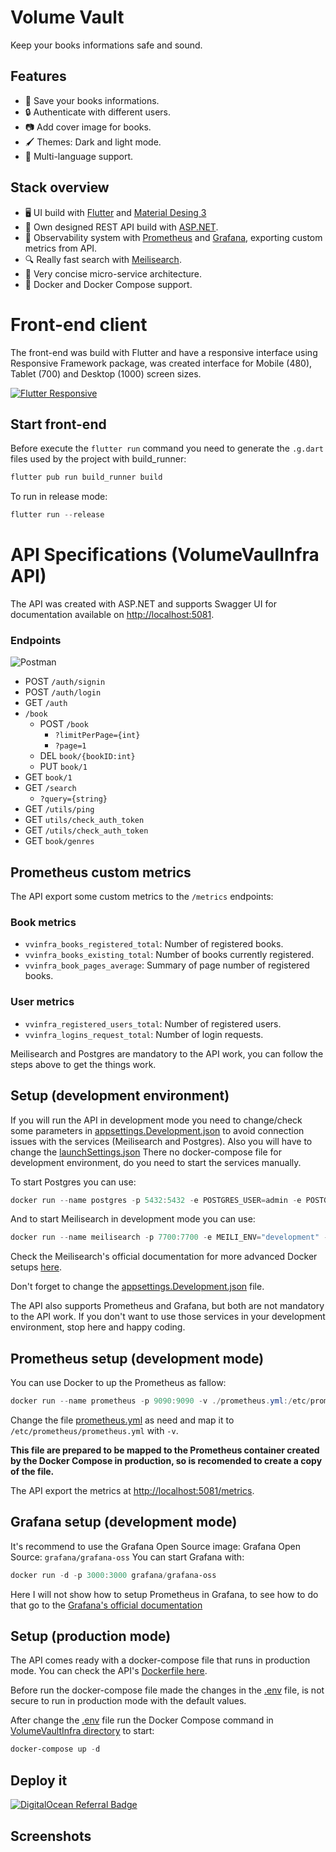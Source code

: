 # Volume Vault
Keep your books informations safe and sound.

## Features
- 📖 Save your books informations.
- 🔒 Authenticate with different users.
- 📷 Add cover image for books.
- 🖌️ Themes: Dark and light mode.
- 💬 Multi-language support.

## Stack overview
- 🖥️ UI build with [Flutter](https://flutter.dev/) and [Material Desing 3](https://m3.material.io)
- 📡 Own designed REST API build with [ASP.NET](https://dotnet.microsoft.com/en-us/apps/aspnet).
- 👀 Observability system with [Prometheus](https://prometheus.io) and [Grafana](https://grafana.com), exporting custom metrics from API.
- 🔍 Really fast search with [Meilisearch](https://www.meilisearch.com).
- 🧱 Very concise micro-service architecture.
- 🐋 Docker and Docker Compose support.

# Front-end client
The front-end was build with Flutter and have a responsive interface using Responsive Framework package, was created interface for Mobile (480), Tablet (700) and Desktop (1000) screen sizes.

[![Flutter Responsive](https://img.shields.io/badge/flutter-responsive-brightgreen.svg?style=flat-square)](https://github.com/Codelessly/ResponsiveFramework)

## Start front-end
Before execute the `flutter run` command you need to generate the `.g.dart` files used by the project with build_runner:
```powershell
flutter pub run build_runner build
```
To run in release mode:
```powershell
flutter run --release
```

# API Specifications (VolumeVaulInfra API)
The API was created with ASP.NET and supports Swagger UI for documentation available on [http://localhost:5081](http://localhost:5081).

### Endpoints
![Postman](https://img.shields.io/badge/Postman-FF6C37?style=for-the-badge&logo=postman&logoColor=white)

- POST `/auth/signin`
- POST `/auth/login`
- GET `/auth`
- `/book`
  - POST `/book`
    - `?limitPerPage={int}`
    - `?page=1`
  - DEL `book/{bookID:int}`
  - PUT `book/1`
- GET `book/1`
- GET `/search`
  - `?query={string}`
- GET `/utils/ping`
- GET `utils/check_auth_token`
- GET `/utils/check_auth_token`
- GET `book/genres`

## Prometheus custom metrics
The API export some custom metrics to the `/metrics` endpoints:

### Book metrics
- `vvinfra_books_registered_total`: Number of registered books.
- `vvinfra_books_existing_total`: Number of books currently registered.
- `vvinfra_book_pages_average`: Summary of page number of registered books.

### User metrics
- `vvinfra_registered_users_total`: Number of registered users.
- `vvinfra_logins_request_total`: Number of login requests.

Meilisearch and Postgres are mandatory to the API work, you can follow the steps above to get the things work.

## Setup (development environment)
If you will run the API in development mode you need to change/check some parameters in [appsettings.Development.json](https://github.com/LuanRoger/VolumeVault/blob/main/VolumeVaultInfra/VolumeVaultInfra/appsettings.Development.json) to avoid connection issues with the services (Meilisearch and Postgres).
Also you will have to change the [launchSettings.json](https://github.com/LuanRoger/VolumeVault/blob/main/VolumeVaultInfra/VolumeVaultInfra/Properties/launchSettings.json)
There no docker-compose file for development environment, do you need to start the services manually.

To start Postgres you can use:
```powershell
docker run --name postgres -p 5432:5432 -e POSTGRES_USER=admin -e POSTGRES_PASSWORD=admin -d postgres
```

And to start Meilisearch in development mode you can use:
```powershell
docker run --name meilisearch -p 7700:7700 -e MEILI_ENV="development" -d getmeili/meilisearch
```
Check the Meilisearch's official documentation for more advanced Docker setups [here](https://docs.meilisearch.com/learn/cookbooks/docker.html#download-meilisearch-with-docker).

Don't forget to change the [appsettings.Development.json](https://github.com/LuanRoger/VolumeVault/blob/main/VolumeVaultInfra/VolumeVaultInfra/appsettings.Development.json) file.

The API also supports Prometheus and Grafana, but both are not mandatory to the API work. If you don't want to use those services in your development environment, stop here and happy coding.

## Prometheus setup (development mode)
You can use Docker to up the Prometheus as fallow:
```powershell
docker run --name prometheus -p 9090:9090 -v ./prometheus.yml:/etc/prometheus/prometheus.yml prom/prometheus
```
Change the file [prometheus.yml](https://github.com/LuanRoger/VolumeVault/blob/main/VolumeVaultInfra/prometheus.yml) as need and map it to `/etc/prometheus/prometheus.yml` with `-v`.

**This file are prepared to be mapped to the Prometheus container created by the Docker Compose in production, so is recomended to create a copy of the file.**

The API export the metrics at [http://localhost:5081/metrics](http://localhost:5081/metrics).

## Grafana setup (development mode)
It's recommend to use the Grafana Open Source image:
Grafana Open Source: `grafana/grafana-oss`
You can start Grafana with:
```powershell
docker run -d -p 3000:3000 grafana/grafana-oss
```
Here I will not show how to setup Prometheus in Grafana, to see how to do that go to the [Grafana's official documentation](https://grafana.com/docs/grafana/latest/getting-started/get-started-grafana-prometheus)


## Setup (production mode)
The API comes ready with a docker-compose file that runs in production mode. 
You can check the API's [Dockerfile here](https://github.com/LuanRoger/VolumeVault/blob/main/VolumeVaultInfra/VolumeVaultInfra/Dockerfile).

Before run the docker-compose file made the changes in the [.env](https://github.com/LuanRoger/VolumeVault/blob/main/VolumeVaultInfra/.env) file, is not secure to run in production mode with the default values.

After change the [.env](https://github.com/LuanRoger/VolumeVault/blob/main/VolumeVaultInfra/.env) file run the Docker Compose command in [VolumeVaultInfra directory](https://github.com/LuanRoger/VolumeVault/tree/main/VolumeVaultInfra) to start:
```powershell
docker-compose up -d
```

## Deploy it
[![DigitalOcean Referral Badge](https://web-platforms.sfo2.digitaloceanspaces.com/WWW/Badge%203.svg)](https://www.digitalocean.com/?refcode=dddd7d890760&utm_campaign=Referral_Invite&utm_medium=Referral_Program&utm_source=badge)

## Screenshots